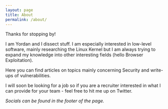 ```yaml
---
layout: page
title: About
permalink: /about/
---
```


Thanks for stopping by!

I am Yordan and I dissect stuff. I am especially interested in low-level software, mainly researching the Linux Kernel but I am always trying to expand my knowledge into other interesting fields (hello Browser Exploitation).  

Here you can find articles on topics mainly concerning Security and write-ups of vulnerabilities.  

I will soon be looking for a job so if you are a recruiter interested in what I can provide for your team - feel free to hit me up on Twitter.

*Socials can be found in the footer of the page.*

